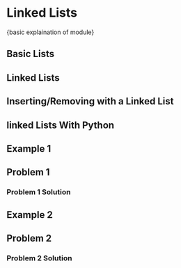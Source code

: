 # Linked Lists
{basic explaination of module}


## Basic Lists


## Linked Lists


## Inserting/Removing with a Linked List


## linked Lists With Python


## Example 1 


## Problem 1

### Problem 1 Solution


## Example 2


## Problem 2

### Problem 2 Solution

